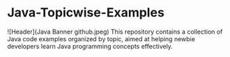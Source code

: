 # Java-Topicwise-Examples
![Header](Java Banner github.jpeg)
This repository contains a collection of Java code examples organized by topic, aimed at helping newbie developers learn Java programming concepts effectively.
